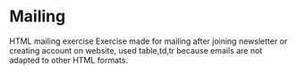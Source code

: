 # Mailing
HTML mailing exercise
Exercise made for mailing after joining newsletter or creating account on website, used table,td,tr because emails are not adapted to other HTML formats. 

